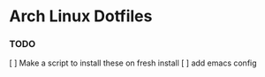 # Arch Linux Dotfiles 




### TODO
[ ] Make a script to install these on fresh install
[ ] add emacs config 
